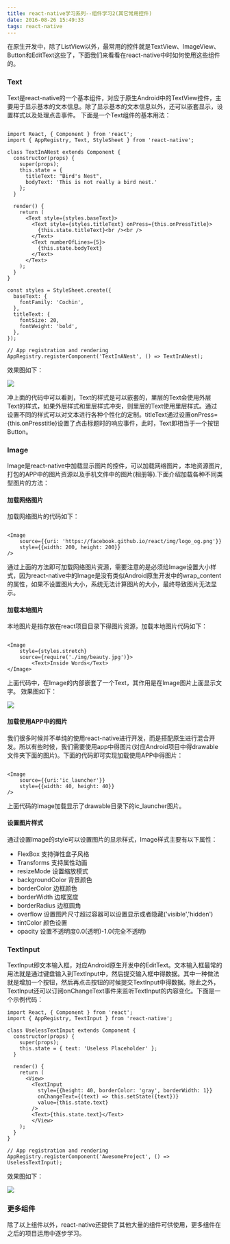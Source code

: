 ```yaml
---
title: react-native学习系列--组件学习2(其它常用控件)
date: 2016-08-26 15:49:33
tags: react-native
---
```

在原生开发中，除了ListView以外，最常用的控件就是TextView、ImageView、Button和EditText这些了，下面我们来看看在react-native中时如何使用这些组件的。

### Text
Text是react-native的一个基本组件，对应于原生Android中的TextView控件，主要用于显示基本的文本信息。除了显示基本的文本信息以外，还可以嵌套显示，设置样式以及处理点击事件。
下面是一个Text组件的基本用法：

```  

import React, { Component } from 'react';
import { AppRegistry, Text, StyleSheet } from 'react-native';

class TextInANest extends Component {
  constructor(props) {
    super(props);
    this.state = {
      titleText: "Bird's Nest",
      bodyText: 'This is not really a bird nest.'
    };
  }

  render() {
    return (
      <Text style={styles.baseText}>
        <Text style={styles.titleText} onPress={this.onPressTitle}>
          {this.state.titleText}<br /><br />
        </Text>
        <Text numberOfLines={5}>
          {this.state.bodyText}
        </Text>
      </Text>
    );
  }
}

const styles = StyleSheet.create({
  baseText: {
    fontFamily: 'Cochin',
  },
  titleText: {
    fontSize: 20,
    fontWeight: 'bold',
  },
});

// App registration and rendering
AppRegistry.registerComponent('TextInANest', () => TextInANest);  

```
效果图如下：  

![](/img/5/text-demo.png)

冲上面的代码中可以看到，Text的样式是可以嵌套的，里层的Text会使用外层Text的样式，如果外层样式和里层样式冲突，则里层的Text使用里层样式。通过设置不同的样式可以对文本进行各种个性化的定制。titleText通过设置onPress={this.onPresstitle}设置了点击标题时的响应事件，此时，Text即相当于一个按钮Button。  

### Image
Image是react-native中加载显示图片的控件，可以加载网络图片，本地资源图片,打包的APP中的图片资源以及手机文件中的图片(相册等).下面介绍加载各种不同类型图片的方法：

#### 加载网络图片
加载网络图片的代码如下： 
 
```  

<Image 
	source={{uri: 'https://facebook.github.io/react/img/logo_og.png'}}
    style={{width: 200, height: 200}} 
/>   

```

通过上面的方法即可加载网络图片资源，需要注意的是必须给Image设置大小样式，因为react-native中的Image是没有类似Android原生开发中的wrap_content的属性，如果不设置图片大小，系统无法计算图片的大小，最终导致图片无法显示。

#### 加载本地图片
本地图片是指存放在react项目目录下得图片资源，加载本地图片代码如下：

```  

<Image
	style={styles.stretch}
    source={require('./img/beauty.jpg')}>
    	<Text>Inside Words</Text>
</Image>

```
上面代码中，在Image的内部嵌套了一个Text，其作用是在Image图片上面显示文字。
效果图如下：  
 
![](/img/5/image-demo1.png)

#### 加载使用APP中的图片

我们很多时候并不单纯的使用react-native进行开发，而是搭配原生进行混合开发。所以有些时候，我们需要使用app中得图片(对应Android项目中得drawable文件夹下面的图片)。下面的代码即可实现加载使用APP中得图片：  

```   

<Image 
	source={{uri:'ic_launcher'}} 
	style={{width: 40, height: 40}} 
/>  

```
上面代码的Image加载显示了drawable目录下的ic_launcher图片。

#### 设置图片样式
通过设置Image的style可以设置图片的显示样式，Image样式主要有以下属性：
 
- FlexBox  支持弹性盒子风格   
- Transforms  支持属性动画                
- resizeMode  设置缩放模式
- backgroundColor 背景颜色
- borderColor     边框颜色              
- borderWidth 边框宽度
- borderRadius  边框圆角
- overflow 设置图片尺寸超过容器可以设置显示或者隐藏('visible','hidden')
- tintColor  颜色设置         
- opacity 设置不透明度0.0(透明)-1.0(完全不透明)  


### TextInput 

TextInput即文本输入框，对应Android原生开发中的EditText。文本输入框最常的用法就是通过键盘输入到TextInput中，然后提交输入框中得数据。其中一种做法就是增加一个按钮，然后再点击按钮的时候提交TextInput中得数据。除此之外，TextInput还可以订阅onChangeText事件来监听TextInput的内容变化。下面是一个示例代码：

```  
import React, { Component } from 'react';
import { AppRegistry, TextInput } from 'react-native';

class UselessTextInput extends Component {
  constructor(props) {
    super(props);
    this.state = { text: 'Useless Placeholder' };
  }

  render() {
    return (
      <View>
      	<TextInput
          style={{height: 40, borderColor: 'gray', borderWidth: 1}}
          onChangeText={(text) => this.setState({text})}
          value={this.state.text}
        />
        <Text>{this.state.text}</Text>
        </View>
    );
  }
}

// App registration and rendering
AppRegistry.registerComponent('AwesomeProject', () => UselessTextInput);  
```
效果图如下：  

![](/img/5/textinput-demo.png)


### 更多组件
除了以上组件以外，react-native还提供了其他大量的组件可供使用，更多组件在之后的项目运用中逐步学习。